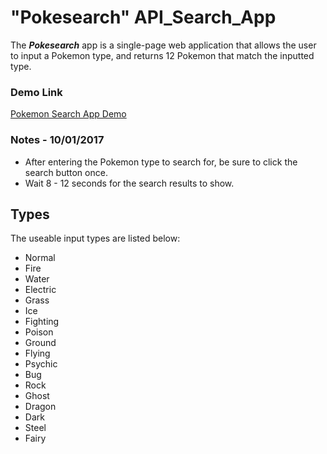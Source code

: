 # "Pokesearch" API_Search_App
The **_Pokesearch_** app is a single-page web application that allows the user to input a Pokemon type, 
and returns 12 Pokemon that match the inputted type.

### Demo Link
[Pokemon Search App Demo](http://mattpezzente.com/projects/pokesearch/pokesearch.html)

### Notes - 10/01/2017
* After entering the Pokemon type to search for, be sure to click the search button once.
* Wait 8 - 12 seconds for the search results to show.

## Types
The useable input types are listed below:
* Normal
* Fire
* Water
* Electric
* Grass
* Ice
* Fighting
* Poison
* Ground
* Flying
* Psychic
* Bug
* Rock
* Ghost
* Dragon
* Dark
* Steel
* Fairy
